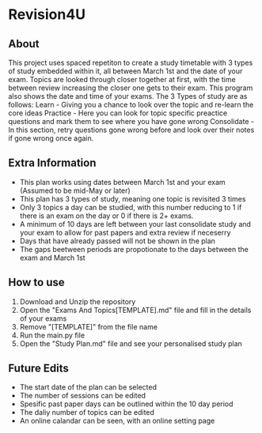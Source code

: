 # Revision4U

## About

This project uses spaced repetiton to create a study timetable with 3 types of study embedded within it, all between March 1st and the date of your exam. Topics are looked through closer together at first, with the time between review increasing the closer one gets to their exam. This program also shows the date and time of your exams.
The 3 Types of study are as follows:
Learn - Giving you a chance to look over the topic and re-learn the core ideas
Practice - Here you can look for topic specific preactice questions and mark them to see where you have gone wrong
Consolidate - In this section, retry questions gone wrong before and look over their notes if gone wrong once again.

## Extra Information
- This plan works using dates between March 1st and your exam (Assumed to be mid-May or later)
- This plan has 3 types of study, meaning one topic is revisited 3 times
- Only 3 topics a day can be studied, with this number reducing to 1 if there is an exam on the day or 0 if there is 2+ exams.
- A minimum of 10 days are left between your last consolidate study and your exam to allow for past papers and extra review if neceserry
- Days that have already passed will not be shown in the plan
- The gaps beetween periods are propotionate to the days between the exam and March 1st

## How to use

1. Download and Unzip the repository
2. Open the "Exams And Topics\[TEMPLATE].md" file and fill in the details of your exams
3. Remove "\[TEMPLATE]" from the file name
4. Run the main.py file
5. Open the "Study Plan.md" file and see your personalised study plan

## Future Edits
- The start date of the plan can be selected
- The number of sessions can be edited
- Spesific past paper days can be outlined within the 10 day period
- The daliy number of topics can be edited
- An online calandar can be seen, with an online setting page
